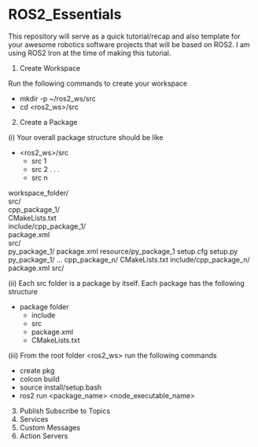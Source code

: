 # ROS2_Essentials


This repository will serve as a quick tutorial/recap and also template for your awesome robotics software projects that will be based on ROS2. I am using ROS2 Iron at the time of making this tutorial.


1. Create Workspace

Run the following commands to create your workspace
- mkdir -p ~/ros2_ws/src
- cd <ros2_ws>/src


2. Create a Package

(i) Your overall package structure should be like
  - <ros2_ws>/src
      - src 1
      - src 2
      .
      .
      .
      - src n

workspace_folder/</br>
    src/</br>
      cpp_package_1/</br>
          CMakeLists.txt</br> 
          include/cpp_package_1/</br>
          package.xml</br>
          src/</br>
      py_package_1/
          package.xml
          resource/py_package_1
          setup.cfg
          setup.py
          py_package_1/
      ...
      cpp_package_n/
          CMakeLists.txt
          include/cpp_package_n/
          package.xml
          src/

(ii) Each src folder is a package by itself. Each package has the following structure
  - package folder
    - include
    - src
    - package.xml
    - CMakeLists.txt


(iii) From the root folder <ros2_ws> run the following commands
- create pkg
- colcon build
- source install/setup.bash
- ros2 run <package_name> <node_executable_name>


3. Publish Subscribe to Topics
4. Services
5. Custom Messages
6. Action Servers
